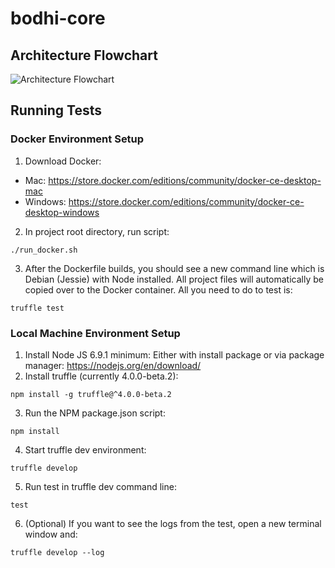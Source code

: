 # bodhi-core

## Architecture Flowchart
![Architecture Flowchart](https://github.com/bodhiproject/bodhi-core/blob/master/architecture_flowchart.png)

## Running Tests
### Docker Environment Setup
1. Download Docker:
- Mac: https://store.docker.com/editions/community/docker-ce-desktop-mac
- Windows: https://store.docker.com/editions/community/docker-ce-desktop-windows
2. In project root directory, run script:
```
./run_docker.sh
```
3. After the Dockerfile builds, you should see a new command line which is Debian (Jessie) with Node installed. All project files will automatically be copied over to the Docker container. All you need to do to test is:
```
truffle test
```

### Local Machine Environment Setup
1. Install Node JS 6.9.1 minimum: Either with install package or via package manager: https://nodejs.org/en/download/
2. Install truffle (currently 4.0.0-beta.2):
```
npm install -g truffle@^4.0.0-beta.2
```
3. Run the NPM package.json script:
```
npm install
```
4. Start truffle dev environment:
```
truffle develop
```
5. Run test in truffle dev command line:
```
test
```
6. (Optional) If you want to see the logs from the test, open a new terminal window and:
```
truffle develop --log
```
